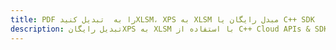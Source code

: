 ---title: PDF را به  تبدیل کنیدXLSM، XPS به XLSM مبدل رایگان یا C++ SDKdescription: تبدیل رایگانXPS به XLSM با استفاده از C++ Cloud APIs & SDK همچنین اسناد PDF را در Cloud ایجاد، ویرایش و رندر کنید.---
